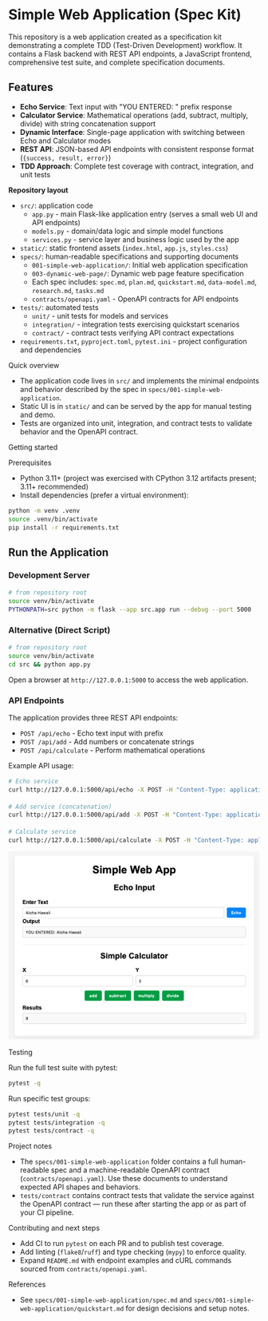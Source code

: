 # Simple Web Application (Spec Kit)

This repository is a web application created as a specification kit demonstrating a complete TDD (Test-Driven Development) workflow. It contains a Flask backend with REST API endpoints, a JavaScript frontend, comprehensive test suite, and complete specification documents.

## Features

- **Echo Service**: Text input with "YOU ENTERED: " prefix response
- **Calculator Service**: Mathematical operations (add, subtract, multiply, divide) with string concatenation support
- **Dynamic Interface**: Single-page application with switching between Echo and Calculator modes
- **REST API**: JSON-based API endpoints with consistent response format (`{success, result, error}`)
- **TDD Approach**: Complete test coverage with contract, integration, and unit tests

**Repository layout**
- `src/`: application code
  - `app.py` - main Flask-like application entry (serves a small web UI and API endpoints)
  - `models.py` - domain/data logic and simple model functions
  - `services.py` - service layer and business logic used by the app
- `static/`: static frontend assets (`index.html`, `app.js`, `styles.css`)
- `specs/`: human-readable specifications and supporting documents
  - `001-simple-web-application/`: Initial web application specification
  - `003-dynamic-web-page/`: Dynamic web page feature specification
  - Each spec includes: `spec.md`, `plan.md`, `quickstart.md`, `data-model.md`, `research.md`, `tasks.md`
  - `contracts/openapi.yaml` - OpenAPI contracts for API endpoints
- `tests/`: automated tests
  - `unit/` - unit tests for models and services
  - `integration/` - integration tests exercising quickstart scenarios
  - `contract/` - contract tests verifying API contract expectations
- `requirements.txt`, `pyproject.toml`, `pytest.ini` - project configuration and dependencies

Quick overview
- The application code lives in `src/` and implements the minimal endpoints and behavior described by the spec in `specs/001-simple-web-application`.
- Static UI is in `static/` and can be served by the app for manual testing and demo.
- Tests are organized into unit, integration, and contract tests to validate behavior and the OpenAPI contract.

Getting started

Prerequisites
- Python 3.11+ (project was exercised with CPython 3.12 artifacts present; 3.11+ recommended)
- Install dependencies (prefer a virtual environment):

```bash
python -m venv .venv
source .venv/bin/activate
pip install -r requirements.txt
```

## Run the Application

### Development Server

```bash
# from repository root
source venv/bin/activate
PYTHONPATH=src python -m flask --app src.app run --debug --port 5000
```

### Alternative (Direct Script)

```bash
# from repository root  
source venv/bin/activate
cd src && python app.py
```

Open a browser at `http://127.0.0.1:5000` to access the web application.

### API Endpoints

The application provides three REST API endpoints:

- `POST /api/echo` - Echo text input with prefix
- `POST /api/add` - Add numbers or concatenate strings  
- `POST /api/calculate` - Perform mathematical operations

Example API usage:

```bash
# Echo service
curl http://127.0.0.1:5000/api/echo -X POST -H "Content-Type: application/json" -d '{"text":"Hello World"}'

# Add service (concatenation)
curl http://127.0.0.1:5000/api/add -X POST -H "Content-Type: application/json" -d '{"x":"foo","y":"bar"}'

# Calculate service  
curl http://127.0.0.1:5000/api/calculate -X POST -H "Content-Type: application/json" -d '{"x":10,"y":5,"operation":"multiply"}'
```

![](./images/app_web_page.png)

Testing

Run the full test suite with pytest:

```bash
pytest -q
```

Run specific test groups:

```bash
pytest tests/unit -q
pytest tests/integration -q
pytest tests/contract -q
```

Project notes
- The `specs/001-simple-web-application` folder contains a full human-readable spec and a machine-readable OpenAPI contract (`contracts/openapi.yaml`). Use these documents to understand expected API shapes and behaviors.
- `tests/contract` contains contract tests that validate the service against the OpenAPI contract — run these after starting the app or as part of your CI pipeline.

Contributing and next steps
- Add CI to run `pytest` on each PR and to publish test coverage.
- Add linting (`flake8`/`ruff`) and type checking (`mypy`) to enforce quality.
- Expand `README.md` with endpoint examples and cURL commands sourced from `contracts/openapi.yaml`.

References
- See `specs/001-simple-web-application/spec.md` and `specs/001-simple-web-application/quickstart.md` for design decisions and setup notes.
